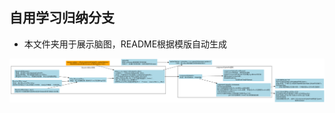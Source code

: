
## 自用学习归纳分支

- 本文件夹用于展示脑图，README根据模版自动生成
    

![setupRenderEffect.png](https://github.com/Meglody/mini-vue/blob/xdot/xdot/assets/setupRenderEffect.png)
        